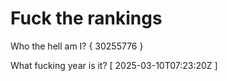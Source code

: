# Fuck the rankings

Who the hell am I?
{ 30255776 }

What fucking year is it?
[ 2025-03-10T07:23:20Z ]
